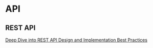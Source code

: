 
# API

## REST API

[Deep Dive into REST API Design and Implementation Best Practices](https://www.youtube.com/watch?v=7nm1pYuKAhY)
